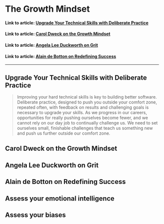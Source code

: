 # The Growth Mindset

#### Link to article: [Upgrade Your Technical Skills with Deliberate Practice](https://web.archive.org/web/20160616225417/http://www.happybearsoftware.com/upgrade-your-technical-skills-with-deliberate-practice)
#### Link to article: [Carol Dweck on the Growth Mindset](https://www.ted.com/talks/carol_dweck_the_power_of_believing_that_you_can_improve?language=en)
#### Link to article: [Angela Lee Duckworth on Grit](https://www.ted.com/talks/angela_lee_duckworth_grit_the_power_of_passion_and_perseverance/c)
#### Link to article: [Alain de Botton on Redefining Success](https://www.ted.com/talks/alain_de_botton_a_kinder_gentler_philosophy_of_success)

> 

***

## Upgrade Your Technical Skills with Deliberate Practice
> Improving your hard technical skills is key to building better software. Deliberate practice, designed to push you outside your comfort zone, repeated often, with feedback on results and challenging goals is necessary to upgrade your skills. As we progress in our careers, opportunities for really pushing ourselves become fewer, and we cannot rely on our day job to continually challenge us. We need to set ourselves small, finishable challenges that teach us something new and push us further outside our comfort zone.

## Carol Dweck on the Growth Mindset
> 


## Angela Lee Duckworth on Grit
> 


## Alain de Botton on Redefining Success
> 


## Assess your emotional intelligence
>

## Assess your biases
> 